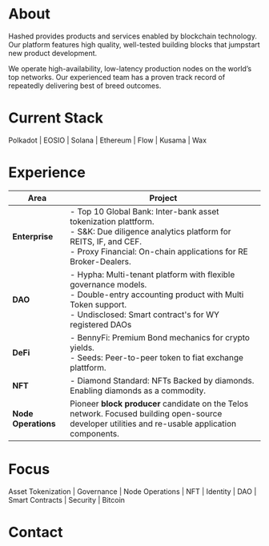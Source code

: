 # About

Hashed provides products and services enabled by blockchain technology. Our platform features high quality, well-tested building blocks that jumpstart new product development.

We operate high-availability, low-latency production nodes on the world’s top networks. Our experienced team has a proven track record of repeatedly delivering best of breed outcomes.

# Current Stack

Polkadot | EOSIO | Solana | Ethereum | Flow | Kusama | Wax

# Experience

| Area | Project |
| ----------- | ----------- |
| **Enterprise**     | - Top 10 Global Bank: Inter-bank asset tokenization plattform.<br /> - S&K: Due diligence analytics platform for REITS, IF, and CEF.<br /> -  Proxy Financial: On-chain applications for RE Broker-Dealers.      |
| **DAO**   | - Hypha: Multi-tenant platform with flexible governance models.<br />  - Double-entry accounting product with Multi Token support.<br /> - Undisclosed: Smart contract's for  WY registered DAOs|
| **DeFi** | - BennyFi: Premium Bond mechanics for crypto yields.<br /> - Seeds: Peer-to-peer token to fiat exchange plattform.|
| **NFT**  | - Diamond Standard: NFTs Backed by diamonds. Enabling diamonds as a commodity.|
| **Node Operations**  | Pioneer **block producer** candidate on the Telos network. Focused building open-source developer utilities and re-usable application components.  |

# Focus

Asset Tokenization | Governance | Node Operations | NFT | Identity | DAO | Smart Contracts | Security | Bitcoin 


# Contact
